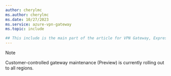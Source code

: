 ```yaml
---
author: cherylmc
ms.author: cherylmc
ms.date: 10/27/2023
ms.service: azure-vpn-gateway
ms.topic: include

## This include is the main part of the article for VPN Gateway, ExpressRoute, and Virtual WAN. If you have changes to make to this include, verify that they apply in context for all 3 services. If not, go to the article page for the specific service and add the information as a separate section there.
---
```


> [!NOTE]
> Customer-controlled gateway maintenance (Preview) is currently rolling out to all regions.
